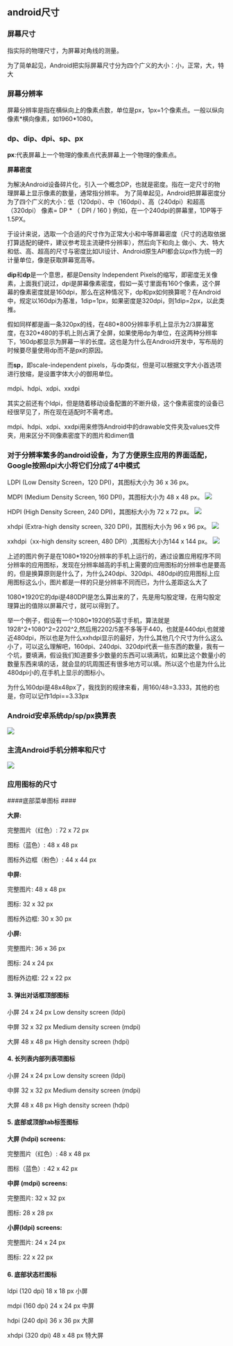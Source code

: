 
## android尺寸 ##

### 屏幕尺寸 ###

指实际的物理尺寸，为屏幕对角线的测量。

为了简单起见，Android把实际屏幕尺寸分为四个广义的大小：小，正常，大，特大

### 屏幕分辨率

屏幕分辨率是指在横纵向上的像素点数，单位是px，1px=1个像素点。一般以纵向像素*横向像素，如1960\*1080。 

### dp、dip、dpi、sp、px ###

**px**:代表屏幕上一个物理的像素点代表屏幕上一个物理的像素点。

**屏幕密度**

为解决Android设备碎片化，引入一个概念DP，也就是密度。指在一定尺寸的物理屏幕上显示像素的数量，通常指分辨率。 为了简单起见，Android把屏幕密度分为了四个广义的大小：低（120dpi）、中（160dpi）、高（240dpi）和超高（320dpi） 像素= DP \* （ DPI / 160 ) 例如，在一个240dpi的屏幕里，1DP等于1.5PX。

于设计来说，选取一个合适的尺寸作为正常大小和中等屏幕密度（尺寸的选取依据打算适配的硬件，建议参考现主流硬件分辨率），然后向下和向上 做小、大、特大和低、高、超高的尺寸与密度比如UI设计、Android原生API都会以px作为统一的计量单位，像是获取屏幕宽高等。

**dip**和**dp**是一个意思，都是Density Independent Pixels的缩写，即密度无关像素，上面我们说过，dpi是屏幕像素密度，假如一英寸里面有160个像素，这个屏幕的像素密度就是160dpi，那么在这种情况下，dp和px如何换算呢？在Android中，规定以160dpi为基准，1dip=1px，如果密度是320dpi，则1dip=2px，以此类推。

假如同样都是画一条320px的线，在480\*800分辨率手机上显示为2/3屏幕宽度，在320\*480的手机上则占满了全屏，如果使用dp为单位，在这两种分辨率下，160dp都显示为屏幕一半的长度。这也是为什么在Android开发中，写布局的时候要尽量使用dp而不是px的原因。

而**sp**，即scale-independent pixels，与dp类似，但是可以根据文字大小首选项进行放缩，是设置字体大小的御用单位。

mdpi、hdpi、xdpi、xxdpi

其实之前还有个ldpi，但是随着移动设备配置的不断升级，这个像素密度的设备已经很罕见了，所在现在适配时不需考虑。

mdpi、hdpi、xdpi、xxdpi用来修饰Android中的drawable文件夹及values文件夹，用来区分不同像素密度下的图片和dimen值




### 对于分辨率繁多的android设备，为了方便原生应用的界面适配，Google按照dpi大小将它们分成了4中模式 ###

LDPI (Low Density Screen，120 DPI)，其图标大小为 36 x 36 px。



MDPI (Medium Density Screen, 160 DPI)，其图标大小为 48 x 48 px。
![](http://i.imgur.com/9Sbf0st.png)


HDPI (High Density Screen, 240 DPI)，其图标大小为 72 x 72 px。
![](http://i.imgur.com/hihd5gk.png)


xhdpi (Extra-high density screen, 320 DPI)，其图标大小为 96 x 96 px。
![](http://i.imgur.com/n8f8bHD.png)


xxhdpi（xx-high density screen, 480 DPI）,其图标大小为144 x 144 px。
![](http://i.imgur.com/86EbC69.png)


上述的图片例子是在1080\*1920分辨率的手机上运行的，通过设置应用程序不同分辨率的应用图标，发现在分辨率越高的手机上需要的应用图标的分辨率也是要高的，但是换算原则是什么了，为什么240dpi、320dpi、480dpi的应用图标上应用图标这么小，图片都是一样的只是分辨率不同而已，为什么差距这么大了

1080\*1920它的dpi是480DPI是怎么算出来的了，先是用勾股定理，在用勾股定理算出的值除以屏幕尺寸，就可以得到了。

举一个例子，假设有一个1080\*1920的5英寸手机，算法就是 1928^2+1080^2=2202^2,然后用2202/5差不多等于440，也就是440dpi,也就接近480dpi，所以也是为什么xxhdpi显示的最好，为什么其他几个尺寸为什么这么小了，可以这么理解吧，160dpi、240dpi、320dpi代表一些东西的数量，我有一个坑，要填满，假设我们知道要多少数量的东西可以填满坑，如果比这个数量小的数量东西来填的话，就会显的坑周围还有很多地方可以填。所以这个也是为什么比480dpi小的,在手机上显示的图标小。

为什么160dpi是48x48px了，我找到的规律来看，用160/48=3.333，其他的也是，你可以记作1dpi==3.33px



### Android安卓系统dp/sp/px换算表 ###

![](http://i.imgur.com/lIqo9sZ.png)

### 主流Android手机分辨率和尺寸 ###

![](http://i.imgur.com/VOEzhoC.png)

### 应用图标的尺寸 ###

####底部菜单图标 ####

**大屏:**

完整图片（红色）: 72 x 72 px

图标（蓝色）: 48 x 48 px

图标外边框（粉色）: 44 x 44 px

**中屏:**

完整图片: 48 x 48 px

图标: 32 x 32 px

图标外边框: 30 x 30 px

**小屏:**

完整图片: 36 x 36 px

图标: 24 x 24 px

图标外边框: 22 x 22 px

#### 3. 弹出对话框顶部图标 ####

小屏 24 x 24 px Low density screen (ldpi)

中屏 32 x 32 px Medium density screen (mdpi)

大屏 48 x 48 px High density screen (hdpi)

#### 4. 长列表内部列表项图标 ####

小屏 24 x 24 px Low density screen (ldpi)

中屏 32 x 32 px Medium density screen (mdpi)

大屏 48 x 48 px High density screen (hdpi)

#### 5. 底部或顶部tab标签图标 ####

**大屏 (hdpi) screens:**

完整图片（红色）: 48 x 48 px

图标（蓝色）: 42 x 42 px

**中屏 (mdpi) screens:**

完整图片: 32 x 32 px

图标: 28 x 28 px

**小屏(ldpi) screens:**

完整图片: 24 x 24 px

图标: 22 x 22 px
 

#### 6. 底部状态栏图标 ####

ldpi (120 dpi) 18 x 18 px 小屏

mdpi (160 dpi) 24 x 24 px 中屏

hdpi (240 dpi) 36 x 36 px 大屏

xhdpi (320 dpi) 48 x 48 px 特大屏



